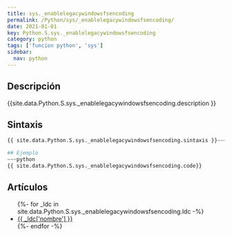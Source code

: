 ```yaml
---
title: sys._enablelegacywindowsfsencoding
permalink: /Python/sys/_enablelegacywindowsfsencoding/
date: 2021-01-01
key: Python.S.sys._enablelegacywindowsfsencoding
category: python
tags: ['funcion python', 'sys']
sidebar: 
  nav: python
---
```


## Descripción
{{site.data.Python.S.sys._enablelegacywindowsfsencoding.description }}

## Sintaxis
~~~python
{{ site.data.Python.S.sys._enablelegacywindowsfsencoding.sintaxis }}~~~

## Ejemplo
~~~python
{{ site.data.Python.S.sys._enablelegacywindowsfsencoding.code}}
~~~

## Artículos
<ul>
{%- for _ldc in site.data.Python.S.sys._enablelegacywindowsfsencoding.ldc -%}
   <li>
       <a href="{{_ldc['url'] }}">{{ _ldc['nombre'] }}</a>
   </li>
{%- endfor -%}
</ul>
